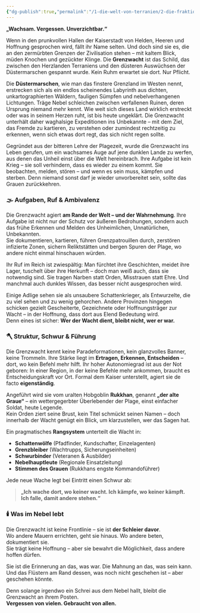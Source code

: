```yaml
---
{"dg-publish":true,"permalink":"/1-die-welt-von-terranien/2-die-fraktionen/1-grosse-fraktionen/grenzwacht/"}
---
```


**„Wachsam. Vergessen. Unverzichtbar.“**

Wenn in den prunkvollen Hallen der Kaiserstadt von Helden, Heeren und Hoffnung gesprochen wird, fällt ihr Name selten. Und doch sind sie es, die an den zermürbten Grenzen der Zivilisation stehen – mit kaltem Blick, müden Knochen und gezückter Klinge. Die **Grenzwacht** ist das Schild, das zwischen den Herzlanden Terraniens und den düsteren Auswüchsen der Düstermarschen gespannt wurde. Kein Ruhm erwartet sie dort. Nur Pflicht.

Die **Düstermarschen**, wie man das finstere Grenzland im Westen nennt, erstrecken sich als ein endlos scheinendes Labyrinth aus dichten, unkartographierten Wäldern, fauligen Sümpfen und nebelverhangenen Lichtungen. Träge Nebel schleichen zwischen verfallenen Ruinen, deren Ursprung niemand mehr kennt. Wie weit sich dieses Land wirklich erstreckt oder was in seinem Herzen ruht, ist bis heute ungeklärt. Die Grenzwacht unterhält daher waghalsige Expeditionen ins Unbekannte – mit dem Ziel, das Fremde zu kartieren, zu verstehen oder zumindest rechtzeitig zu erkennen, wenn sich etwas dort regt, das sich nicht regen sollte.

Gegründet aus der bitteren Lehre der Plagezeit, wurde die Grenzwacht ins Leben gerufen, um ein wachsames Auge auf jene dunklen Lande zu werfen, aus denen das Unheil einst über die Welt hereinbrach. Ihre Aufgabe ist kein Krieg – sie soll verhindern, dass es wieder zu einem kommt. Sie beobachten, melden, stören – und wenn es sein muss, kämpfen und sterben. Denn niemand sonst darf je wieder unvorbereitet sein, sollte das Grauen zurückkehren.

### 🌫️ **Aufgaben, Ruf & Ambivalenz**

Die Grenzwacht agiert **am Rande der Welt – und der Wahrnehmung**. Ihre Aufgabe ist nicht nur der Schutz vor äußeren Bedrohungen, sondern auch das frühe Erkennen und Melden des Unheimlichen, Unnatürlichen, Unbekannten.  
Sie dokumentieren, kartieren, führen Grenzpatrouillen durch, zerstören infizierte Zonen, sichern Reliktstätten und bergen Spuren der Plage, wo andere nicht einmal hinschauen würden.

Ihr Ruf im Reich ist zwiespältig: Man fürchtet ihre Geschichten, meidet ihre Lager, tuschelt über ihre Herkunft – doch man weiß auch, dass sie notwendig sind. Sie tragen Narben statt Orden, Misstrauen statt Ehre. Und manchmal auch dunkles Wissen, das besser nicht ausgesprochen wird.

Einige Adlige sehen sie als unsaubere Schattenkrieger, als Entwurzelte, die zu viel sehen und zu wenig gehorchen. Andere Provinzen hingegen schicken gezielt Gescheiterte, Gezeichnete oder Hoffnungsträger zur Wacht – in der Hoffnung, dass dort aus Elend Bedeutung wird.  
Denn eines ist sicher: **Wer der Wacht dient, bleibt nicht, wer er war.**

### 🪓 **Struktur, Schwur & Führung**

Die Grenzwacht kennt keine Paradeformationen, kein glanzvolles Banner, keine Trommeln. Ihre Stärke liegt im **Ertragen, Erkennen, Entscheiden** – dort, wo kein Befehl mehr hilft. Ihr hoher Autonomiegrad ist aus der Not geboren: In einer Region, in der keine Befehle mehr ankommen, braucht es Entscheidungskraft vor Ort. Formal dem Kaiser unterstellt, agiert sie de facto **eigenständig**.

Angeführt wird sie vom uralten Hobgoblin **Rukkhan**, genannt **„der alte Graue“** – ein wettergegerbter Überlebender der Plage, einst einfacher Soldat, heute Legende.  
Kein Orden ziert seine Brust, kein Titel schmückt seinen Namen – doch innerhalb der Wacht genügt ein Blick, um klarzustellen, wer das Sagen hat.

Ein pragmatisches **Rangsystem** unterteilt die Wacht in:

- **Schattenwölfe** (Pfadfinder, Kundschafter, Einzelagenten)
- **Grenzbleiber** (Wachtrupps, Sicherungseinheiten)
- **Schwurbinder** (Veteranen & Ausbilder)
- **Nebelhauptleute** (Regionale Einsatzleitung)
- **Stimmen des Grauen** (Rukkhans engste Kommandoführer)

Jede neue Wache legt bei Eintritt einen Schwur ab:

> **„Ich wache dort, wo keiner wacht. Ich kämpfe, wo keiner kämpft. Ich falle, damit andere stehen.“**

### 🕯️ **Was im Nebel lebt**

Die Grenzwacht ist keine Frontlinie – sie ist **der Schleier davor**.  
Wo andere Mauern errichten, geht sie hinaus. Wo andere beten, dokumentiert sie.  
Sie trägt keine Hoffnung – aber sie bewahrt die Möglichkeit, dass andere hoffen dürfen.

Sie ist die Erinnerung an das, was war. Die Mahnung an das, was sein kann. Und das Flüstern am Rand dessen, was noch nicht geschehen ist – aber geschehen könnte.

Denn solange irgendwo ein Schrei aus dem Nebel hallt, bleibt die Grenzwacht an ihrem Posten.  
**Vergessen von vielen. Gebraucht von allen.**